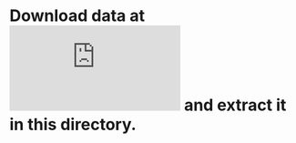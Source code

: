 # Download data at ![here](https://phat-collection.s3-ap-southeast-1.amazonaws.com/cachua_resize2.rar) and extract it in this directory.
